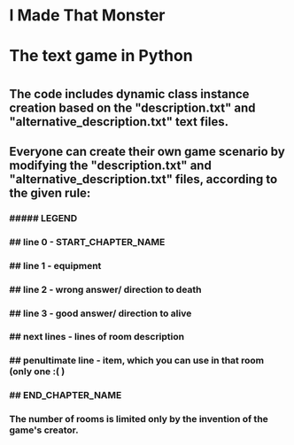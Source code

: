 # I Made That Monster
#
# The text game in Python
# 
## The code includes dynamic class instance creation based on the "description.txt" and "alternative_description.txt" text files.

## Everyone can create their own game scenario by modifying the "description.txt" and "alternative_description.txt" files, according to the given rule:

### ##### LEGEND ####
### ## line 0 - START_CHAPTER_NAME
### ## line 1 - equipment
### ## line 2 - wrong answer/ direction to death
### ## line 3 - good answer/ direction to alive
### ## next lines - lines of room description
### ## penultimate line - item, which you can use in that room (only one :( )
### ## END_CHAPTER_NAME

### The number of rooms is limited only by the invention of the game's creator.


